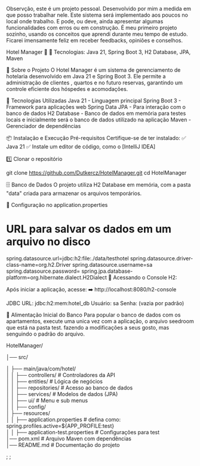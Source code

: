 Observção, este é um projeto pessoal.
Desenvolvido por mim a medida em que posso trabalhar nele.
Este sistema será implementado aos poucos no local onde trabalho.
E pode, ou deve, ainda apresentar algumas funcionalidades com erros ou em construção.
É meu primeiro projeto sozinho, usando os conceitos que aprendi durante meu tempo de estudo.
Ficarei imensamente feliz em receber feedbacks, opiniões e conselhos.

Hotel Manager 🏨
📌 Tecnologias: Java 21, Spring Boot 3, H2 Database, JPA, Maven

📌 Sobre o Projeto
O Hotel Manager é um sistema de gerenciamento de hotelaria desenvolvido em Java 21 e Spring Boot 3.
Ele permite a administração de clientes , quartos e no futuro reservas, garantindo um controle eficiente dos hóspedes e acomodações.

🚀 Tecnologias Utilizadas
Java 21 - Linguagem principal
Spring Boot 3 - Framework para aplicações web
Spring Data JPA - Para interação com o banco de dados
H2 Database - Banco de dados em memória para testes locais e inicialmente será o banco de dados utilizado na aplicação
Maven - Gerenciador de dependências

📦 Instalação e Execução
Pré-requisitos
Certifique-se de ter instalado:
✅ Java 21
✅ Instale um editor de código, como o [IntelliJ IDEA]

1️⃣ Clonar o repositório

git clone https://github.com/Dutkercz/HotelManager.git
cd HotelManager

🗄️ Banco de Dados
O projeto utiliza H2 Database em memória, com a pasta "data" criada para armazenar os arquivos temporários.

📌 Configuração no application.properties

# URL para salvar os dados em um arquivo no disco
spring.datasource.url=jdbc:h2:file:./data/testhotel
spring.datasource.driver-class-name=org.h2.Driver
spring.datasource.username=sa
spring.datasource.password=
spring.jpa.database-platform=org.hibernate.dialect.H2Dialect
📌 Acessando o Console H2:

Após iniciar a aplicação, acesse:
➡️ http://localhost:8080/h2-console

JDBC URL: jdbc:h2:mem:hotel_db
Usuário: sa
Senha: (vazia por padrão)

📂 Alimentação Inicial do Banco
Para popular o banco de dados com os apartamentos, execute uma unica vez com a aplicação,
o arquivo seedroom que está na pasta test. fazendo a modificações a seus gosto,
mas senguindo o padrão do arquivo.


HotelManager/

│── src/

  │   ├── main/java/com/hotel/  
  │   │   ├── controllers/   # Controladores da API  
  │   │   ├── entities/      # Lógica de negócios  
  │   │   ├── repositories/   # Acesso ao banco de dados  
  │   │   ├── services/       # Modelos de dados (JPA)  
  │   │   ├── ui/            # Menu e sub menus  
  │   │   ├── config/  
  │   ├── resources/  
  │   │   ├── application.properties  # defina como: spring.profiles.active=${APP_PROFILE:test}  
  │   │   ├── application-test.properties # Configurações para test  
  │── pom.xml  # Arquivo Maven com dependências  
  │── README.md  # Documentação do projeto




;
;
